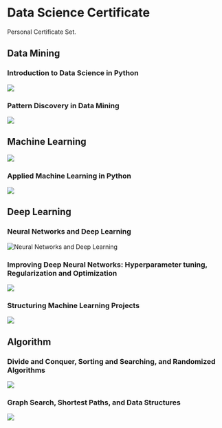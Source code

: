 # Data Science Certificate
Personal Certificate Set.

## Data Mining

### Introduction to Data Science in Python

![](ceretificates/ds101.png)

### Pattern Discovery in Data Mining

![](ceretificates/pddm.png)

## Machine Learning

![](ceretificates/ml.png)

### Applied Machine Learning in Python

![](ceretificates/applied_ml.png)

## Deep Learning

### Neural Networks and Deep Learning

![Neural Networks and Deep Learning](ceretificates/dl1.png)

### Improving Deep Neural Networks: Hyperparameter tuning, Regularization and Optimization

![](ceretificates/dl2.png)

### Structuring Machine Learning Projects

![](ceretificates/dl3.png)

## Algorithm

### Divide and Conquer, Sorting and Searching, and Randomized Algorithms

![](ceretificates/Algorithm1.png)

### Graph Search, Shortest Paths, and Data Structures

![](ceretificates/Algorithm2.png)